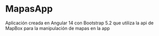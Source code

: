 # MapasApp
Aplicación creada en Angular 14 con Bootstrap 5.2 que utiliza la api de MapBox para la manipulación de mapas en la app
